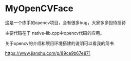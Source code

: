 # MyOpenCVFace

这是一个练手的opencv项目，会有很多bug，大家多多担待担待

主要代码在于 native-lib.cpp中opencv代码的应用。

关于opencv的介绍和项目环境搭建的说明可以看我的简书

https://www.jianshu.com/p/89ce9b67e871
